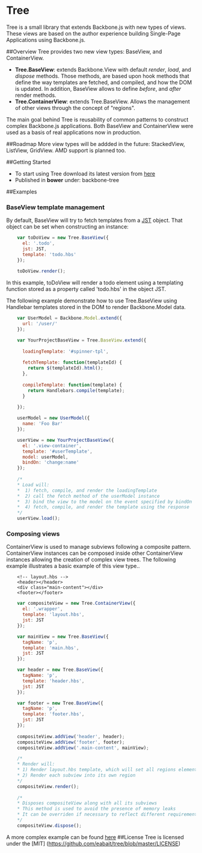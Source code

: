 Tree
====
Tree is a small library that extends Backbone.js with new types of views. These views are based on the author experience building Single-Page Applications using Backbone.js.

##Overview
Tree provides two new view types: BaseView, and ContainerView.
* **Tree.BaseView**: extends Backbone.View with default *render*, *load*, and *dispose* methods. Those methods, are based upon hook methods that define the way templates are fetched, and compiled, and how the DOM is updated.
In addition, BaseView allows to define *before*, and *after* render methods.
* **Tree.ContainerView**: extends Tree.BaseView. Allows the management of other views through the concept of "regions".

The main goal behind Tree is reusability of common patterns to construct complex Backbone.js applications. Both BaseView and ContainerView were used as a basis of real applications now in production.

##Roadmap
More view types will be addded in the future: StackedView, ListView, GridView.
AMD support is planned too.

##Getting Started
- To start using Tree download its latest version from [here](https://github.com/eabait/tree/releases/latest)
- Published in **bower** under: backbone-tree

##Examples
### BaseView template management
By default, BaseView will try to fetch templates from a [JST](http://ricostacruz.com/backbone-patterns/#jst_templates) object. That object can be set when constructing an instance:
```javascript
    var toDoView = new Tree.BaseView({
      el: '.todo',
      jst: JST,
      template: 'todo.hbs'
    });
    
    toDoView.render();
```
In this example, toDoView will render a todo element using a templating function stored as a property called 'todo.hbs' in the object JST.

The following example demonstrate how to use Tree.BaseView using Handlebar templates stored in the DOM to render Backbone.Model data.
```javascript
    var UserModel = Backbone.Model.extend({
      url: '/user/'
    });

    var YourProjectBaseView = Tree.BaseView.extend({
    
      loadingTemplate: '#spinner-tpl',
      
      fetchTemplate: function(templateId) {
        return $(templateId).html();
      },
      
      compileTemplate: function(template) {
        return Handlebars.compile(template);
      }
      
    });

    userModel = new UserModel({
      name: 'Foo Bar'
    });

    userView = new YourProjectBaseView({
      el: '.view-container',
      template: '#userTemplate',
      model: userModel,
      bindOn: 'change:name'
    });
    
    /*
    * Load will: 
    *  1) fetch, compile, and render the loadingTemplate
    *  2) call the fetch method of the userModel instance
    *  3) bind the view to the model on the event specified by bindOn
    *  4) fetch, compile, and render the template using the response
    */
    userView.load();
```
### Composing views
ContainerView is used to manage subviews following a composite pattern. ContainerView instances can be composed inside other ContainerView instances allowing the creation of complex view trees. The following example illustrates a basic example of this view type..

```
    <!-- layout.hbs -->
    <header></header>
    <div class="main-content"></div>
    <footer></footer>
```
```javascript
    var compositeView = new Tree.ContainerView({
      el: '.wrapper',
      template: 'layout.hbs',
      jst: JST
    });

    var mainView = new Tree.BaseView({
      tagName: 'p',
      template: 'main.hbs',
      jst: JST
    });

    var header = new Tree.BaseView({
      tagName: 'p',
      template: 'header.hbs',
      jst: JST
    });

    var footer = new Tree.BaseView({
      tagName: 'p',
      template: 'footer.hbs',
      jst: JST
    });
    
    compositeView.addView('header', header);
    compositeView.addView('footer', footer);
    compositeView.addView('.main-content', mainView);

    /*
    * Render will:
    * 1) Render layout.hbs template, which will set all regions elements in the DOM
    * 2) Render each subview into its own region
    */
    compositeView.render();
    
    /*
    * Disposes compositeView along with all its subviews
    * This method is used to avoid the presence of memory leaks
    * It can be overriden if necessary to reflect different requirements
    */
    compositeView.dispose();
```
A more complex example can be found [here](https://gist.github.com/eabait/8136194)
##License
Tree is licensed under the [MIT] (https://github.com/eabait/tree/blob/master/LICENSE)
